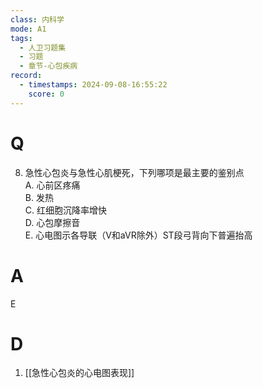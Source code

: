```yaml
---
class: 内科学
mode: A1
tags:
  - 人卫习题集
  - 习题
  - 章节-心包疾病
record:
  - timestamps: 2024-09-08-16:55:22
    score: 0
---
```


# Q
8. 急性心包炎与急性心肌梗死，下列哪项是最主要的鉴别点  
A. 心前区疼痛  
B. 发热  
C. 红细胞沉降率增快  
D. 心包摩擦音  
E. 心电图示各导联（V和aVR除外）ST段弓背向下普遍抬高  
# A
E
# D
1. [[急性心包炎的心电图表现]]